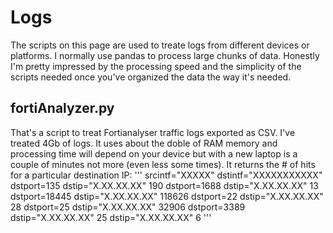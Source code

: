 # Logs
The scripts on this page are used to treate logs from different devices or platforms.
I normally use pandas to process large chunks of data. 
Honestly I'm pretty impressed by the processing speed and the simplicity of the scripts needed once you've organized the data the way it's needed.

## fortiAnalyzer.py
That's a script to treat Fortianalyser traffic logs exported as CSV. I've treated 4Gb of logs. 
It uses about the doble of RAM memory and processing time will depend on your device but with a new laptop is a couple of minutes not more (even less some times).
It returns the # of hits for a particular destination IP:
'''
srcintf="XXXXX"  dstintf="XXXXXXXXXXX"          dstport=135    dstip="X.XX.XX.XX"         190
                                                dstport=1688   dstip="X.XX.XX.XX"          13
                                                dstport=18445  dstip="X.XX.XX.XX"      118626
                                                dstport=22     dstip="X.XX.XX.XX"         28
                                                dstport=25     dstip="X.XX.XX.XX"        32906
                                                dstport=3389   dstip="X.XX.XX.XX"          25
                                                               dstip="X.XX.XX.XX"           6
'''
